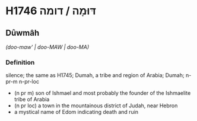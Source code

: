 # H1746 דּוּמָה / דומה

## Dûwmâh

_(doo-maw' | doo-MAW | doo-MA)_

### Definition

silence; the same as H1745; Dumah, a tribe and region of Arabia; Dumah; n-pr-m n-pr-loc

- (n pr m) son of Ishmael and most probably the founder of the Ishmaelite tribe of Arabia
- (n pr loc) a town in the mountainous district of Judah, near Hebron
- a mystical name of Edom indicating death and ruin
